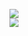 [![](https://img.shields.io/badge/Made%20With-Github%20Spray-lightgrey.svg?style=for-the-badge&logo=github)](https://github.com/Annihil/github-spray#8285)  
[![](https://i.imgur.com/2DrTn0Z.gif)](https://github.com/Annihil/github-spray)